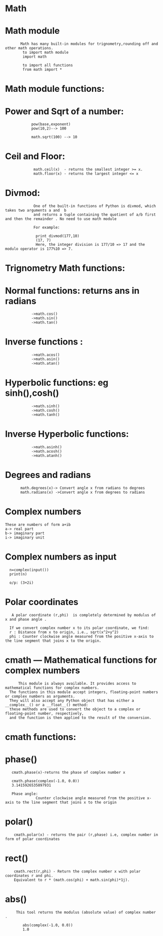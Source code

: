 # Math 

# Math module
           Math has many built-in modules for trignometry,rounding off and other math operations.
            to import math module 
            import math

            to import all functions
            from math import *
# Math module functions:

# Power and Sqrt of a number:

                pow(base,exponent)
                pow(10,2)--> 100

                math.sqrt(100) --> 10

# Ceil and Floor:

                 math.ceil(x)  - returns the smallest integer >= x.
                 math.floor(x) - returns the largest integer <= x

# Divmod:
                
                 One of the built-in functions of Python is divmod, which takes two arguments a and  b 
                 and returns a tuple containing the quotient of a/b first and then the remainder . No need to use math module

                 For example:

                  print divmod(177,10)
                  (17, 7)
                  Here, the integer division is 177/10 => 17 and the modulo operator is 177%10 => 7.
                 
# Trignometry Math functions:

# Normal functions: returns ans in radians
                ->math.cos()
                ->math.sin()
                ->math.tan()

# Inverse functions :

                ->math.acos()
                ->math.asin()
                ->math.atan()

# Hyperbolic functions: eg sinh(),cosh()

                ->math.sinh()
                ->math.cosh()
                ->math.tanh()

# Inverse Hyperbolic functions: 

                ->math.asinh()
                ->math.acosh()
                ->math.atanh()

# Degrees and radians

           math.degrees(x)-> Convert angle x from radians to degrees
           math.radians(x) ->Convert angle x from degrees to radians 

# Complex numbers

    These are numbers of form a+ib
    a-> real part
    b-> imaginary part
    i-> imaginary unit

# Complex numbers as input

      n=complex(input())
      print(n)

      o/p: (3+2i)

# Polar coordinates
       A polar coordinate (r,phi)  is completely determined by modulus of x and phase angle .
      
      If we convert complex number x to its polar coordinate, we find:
      r : Distance from x to origin, i.e., sqrt(x^2+y^2)
      phi : Counter clockwise angle measured from the positive x-axis to the line segment that joins x to the origin.

 
# cmath — Mathematical functions for complex numbers
          This module is always available. It provides access to mathematical functions for complex numbers. 
      The functions in this module accept integers, floating-point numbers or complex numbers as arguments.
      They will also accept any Python object that has either a __complex__() or a __float__() method:
      these methods are used to convert the object to a complex or floating-point number, respectively, 
      and the function is then applied to the result of the conversion.


# cmath functions:

# phase()
       cmath.phase(x)-returns the phase of complex number x

       cmath.phase(complex(-1.0, 0.0))
       3.1415926535897931

       Phase angle:
                  Counter clockwise angle measured from the positive x-axis to the line segment that joins x to the origin
# polar()
        cmath.polar(x) - returns the pair (r,phase) i.e, complex number in form of polar coordinates
# rect()
        cmath.rect(r,phi) - Return the complex number x with polar coordinates r and phi.
        Equivalent to r * (math.cos(phi) + math.sin(phi)*1j).

# abs()
         This tool returns the modulus (absolute value) of complex number .

            abs(complex(-1.0, 0.0))
            1.0
